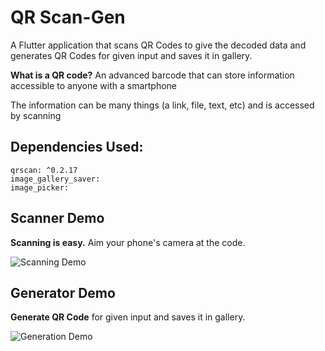 # QR Scan-Gen

A Flutter application that scans QR Codes to give the decoded data and generates QR Codes for given input and saves it in gallery.

**What is a QR code?**
An advanced barcode that can store information accessible to anyone with a smartphone

The information can be many things (a link, file, text, etc) and is accessed by scanning



## Dependencies Used:

 

    qrscan: ^0.2.17
    image_gallery_saver:
    image_picker:


## Scanner Demo
**Scanning is easy.** Aim your phone's camera at the code.

![Scanning Demo](https://github.com/nayakastha/QR_ScanGen/blob/master/Scan.gif)



## Generator Demo
**Generate QR Code** for given input and saves it in gallery.


![Generation Demo](https://github.com/nayakastha/QR_ScanGen/blob/master/Gen.gif)


